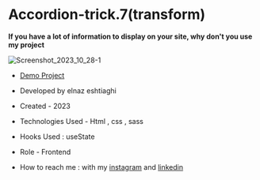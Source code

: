 # Accordion-trick.7(transform)
**If you have a lot of information to display on your site, why don't you use my project**

![Screenshot_2023_10_28-1](https://github.com/elnaz-eshtiaghi/trick.7-transform-/assets/146030206/55cfc8da-b3e9-453c-a2ea-95dc3ec2ddfd)
- [Demo Project]( https://elnaz-eshtiaghi.github.io/trick.7-transform-/)

- Developed by elnaz eshtiaghi

- Created - 2023

- Technologies Used - Html , css , sass

- Hooks Used : useState 

- Role - Frontend

- How to reach me : with my [instagram](https://www.instagram.com/elnaz_eshtiaghi) and [linkedin](https://www.linkedin.com/in/elnaz-eshtiaghi-936832290/)
